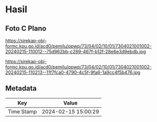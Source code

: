 # Hasil

## Foto C Plano

https://sirekap-obj-formc.kpu.go.id/acd0/pemilu/ppwp/73/04/02/10/01/7304021001002-20240215-110012--75d962bb-c289-467f-b12f-28e6e3d9ebdb.jpg

https://sirekap-obj-formc.kpu.go.id/acd0/pemilu/ppwp/73/04/02/10/01/7304021001002-20240215-110213--11f7fca0-4790-4c5f-9fa6-1a9cc4f5b476.jpg


## Metadata

| Key        | Value               |
| ---------- | ------------------- |
| Time Stamp | 2024-02-15 15:00:29 |



